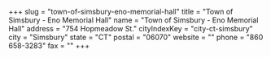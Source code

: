 +++
slug = "town-of-simsbury-eno-memorial-hall"
title = "Town of Simsbury - Eno Memorial Hall"
name = "Town of Simsbury - Eno Memorial Hall"
address = "754 Hopmeadow St."
cityIndexKey = "city-ct-simsbury"
city = "Simsbury"
state = "CT"
postal = "06070"
website = ""
phone = "860 658-3283"
fax = ""
+++
